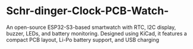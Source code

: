 # Schr-dinger-Clock-PCB-Watch-
An open-source ESP32-S3-based smartwatch with RTC, I2C display, buzzer, LEDs, and battery monitoring. Designed using KiCad, it features a compact PCB layout, Li-Po battery support, and USB charging
